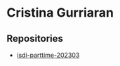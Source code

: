 # Cristina Gurriaran

## Repositories

- [isdi-parttime-202303](https://github.com/CristinaGurriaran/isdi-parttime-202303)

